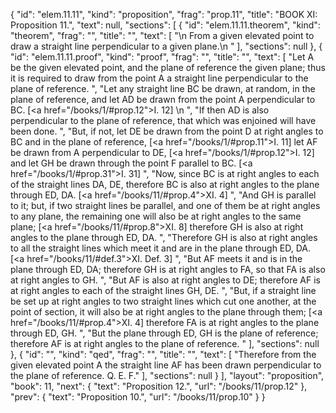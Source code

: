 {
  "id": "elem.11.11",
  "kind": "proposition",
  "frag": "prop.11",
  "title": "BOOK XI: Proposition 11.",
  "text": null,
  "sections": [
    {
      "id": "elem.11.11.theorem",
      "kind": "theorem",
      "frag": "",
      "title": "",
      "text": [
        "\n       From a given elevated point to draw a straight line perpendicular to a given plane.\n      "
      ],
      "sections": null
    },
    {
      "id": "elem.11.11.proof",
      "kind": "proof",
      "frag": "",
      "title": "",
      "text": [
        "Let A be the given elevated point, and the plane of reference the given plane; thus it is required to draw from the point A a straight line perpendicular to the plane of reference. ",
        "Let any straight line BC be drawn, at random, in the plane of reference, and let AD be drawn from the point A perpendicular to BC. [<a href=\"/books/1/#prop.12\">I. 12</a>] \n      ",
        "If then AD is also perpendicular to the plane of reference, that which was enjoined will have been done. ",
        "But, if not, let DE be drawn from the point D at right angles to BC and in the plane of reference, [<a href=\"/books/1/#prop.11\">I. 11</a>] let AF be drawn from A perpendicular to DE, [<a href=\"/books/1/#prop.12\">I. 12</a>] and let GH be drawn through the point F parallel to BC. [<a href=\"/books/1/#prop.31\">I. 31</a>] ",
        "Now, since BC is at right angles to each of the straight lines DA, DE, therefore BC is also at right angles to the plane through ED, DA. [<a href=\"/books/11/#prop.4\">XI. 4</a>] ",
        "And GH is parallel to it; but, if two straight lines be parallel, and one of them be at right angles to any plane, the remaining one will also be at right angles to the same plane; [<a href=\"/books/11/#prop.8\">XI. 8</a>] therefore GH is also at right angles to the plane through ED, DA. ",
        "Therefore GH is also at right angles to all the straight lines which meet it and are in the plane through ED, DA. [<a href=\"/books/11/#def.3\">XI. Def. 3</a>] ",
        "But AF meets it and is in the plane through ED, DA; therefore GH is at right angles to FA, so that FA is also at right angles to GH. ",
        "But AF is also at right angles to DE; therefore AF is at right angles to each of the straight lines GH, DE. ",
        "But, if a straight line be set up at right angles to two straight lines which cut one another, at the point of section, it will also be at right angles to the plane through them; [<a href=\"/books/11/#prop.4\">XI. 4</a>] therefore FA is at right angles to the plane through ED, GH. ",
        "But the plane through ED, GH is the plane of reference; therefore AF is at right angles to the plane of reference. "
      ],
      "sections": null
    },
    {
      "id": "",
      "kind": "qed",
      "frag": "",
      "title": "",
      "text": [
        "Therefore from the given elevated point A the straight line AF has been drawn perpendicular to the plane of reference. Q. E. F."
      ],
      "sections": null
    }
  ],
  "layout": "proposition",
  "book": 11,
  "next": {
    "text": "Proposition 12.",
    "url": "/books/11/prop.12"
  },
  "prev": {
    "text": "Proposition 10.",
    "url": "/books/11/prop.10"
  }
}
